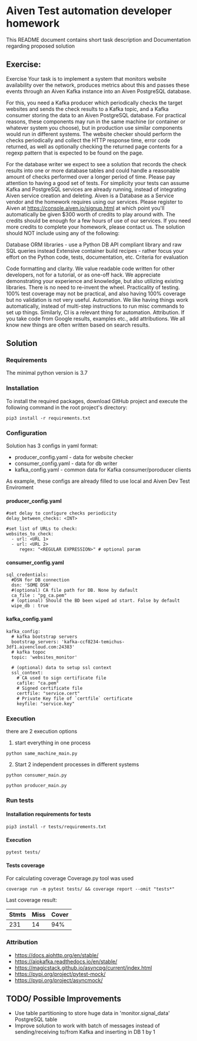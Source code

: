 # Aiven Test automation developer homework
This README document contains short task description and Documentation regarding proposed solution
## Exercise:
Exercise
Your task is to implement a system that monitors website availability over the network, produces metrics about this and passes these events through an Aiven Kafka instance into an Aiven PostgreSQL database.

For this, you need a Kafka producer which periodically checks the target websites and sends the check results to a Kafka topic, and a Kafka consumer storing the data to an Aiven PostgreSQL database. For practical reasons, these components may run in the same machine (or container or whatever system you choose), but in production use similar components would run in different systems.
The website checker should perform the checks periodically and collect the HTTP response time, error code returned, as well as optionally checking the returned page contents for a regexp pattern that is expected to be found on the page.

For the database writer we expect to see a solution that records the check results into one or more database tables and could handle a reasonable amount of checks performed over a longer period of time.
Please pay attention to  having a good set of tests. For simplicity your tests can assume Kafka and PostgreSQL services are already running, instead of integrating Aiven service creation and deleting.
Aiven is a Database as a Service vendor and the homework requires using our services. Please register to Aiven at https://console.aiven.io/signup.html at which point you'll automatically be given $300 worth of credits to play around with. The credits should be enough for a few hours of use of our services. If you need more credits to complete your homework, please contact us.
The solution should NOT include using any of the following:

Database ORM libraries - use a Python DB API compliant library and raw SQL queries instead
Extensive container build recipes - rather focus your effort on the Python code, tests, documentation, etc.
Criteria for evaluation

Code formatting and clarity. We value readable code written for other developers, not for a tutorial, or as one-off hack.
We appreciate demonstrating your experience and knowledge, but also utilizing existing libraries. There is no need to re-invent the wheel.
Practicality of testing. 100% test coverage may not be practical, and also having 100% coverage but no validation is not very useful.
Automation. We like having things work automatically, instead of multi-step instructions to run misc commands to set up things. Similarly, CI is a relevant thing for automation.
Attribution. If you take code from Google results, examples etc., add attributions. We all know new things are often written based on search results.
## Solution
### Requirements
The minimal python version is 3.7

### Installation
To install the required packages, download GitHub project and execute the following command in the root project's directory:
```
pip3 install -r requirements.txt
```
### Configuration
Solution has 3 configs in yaml format:

* producer_config.yaml - data for website checker
* consumer_config.yaml - data for db writer
* kafka_config.yaml - common data for Kafka consumer/poroducer clients

As example, these configs are already filled to use local and Aiven Dev Test Enviroment

#### producer_config.yaml

```
#set delay to configure checks periodicity
delay_between_checks: <INT>

#set list of URLs to check:
websites_to_check:
  - url: <URL 1>
  - url: <URL 2>
     regex: "<REGULAR EXPRESSION>" # optional param
```

#### consumer_config.yaml

```
sql_credentials:
  #DSN for DB connection
  dsn: 'SOME DSN'
  #(optional) CA file path for DB. None by dafault
  ca_file : "pg_ca.pem"
  # (optional) Should the BD been wiped ad start. False by default
  wipe_db : true
 ```

#### kafka_config.yaml

```
kafka_config:
  # kafka bootstrap servers
  bootstrap_servers: 'kafka-ccf8234-temichus-3df1.aivencloud.com:24383'
  # kafka topoc
  topic: 'websites_monitor'

  # (optional) data to setup ssl context
  ssl_context:
    # CA used to sign certificate file
    cafile: "ca.pem"
    # Signed certificate file
    certfile: "service.cert"
    # Private Key file of `certfile` certificate
    keyfile: "service.key"
 ```


### Execution
there are 2 execution options

1. start everything in one process
```
python same_machine_main.py
```
2. Start 2 independent processes in different systems
```
python consumer_main.py
```

```
python producer_main.py
```

### Run tests
#### Installation requirements for tests
```
pip3 install -r tests/requirements.txt
```
#### Execution
```
pytest tests/
```
#### Tests coverage
For calculating coverage Coverage.py tool was used
```
coverage run -m pytest tests/ && coverage report --omit "tests*"
```
Last coverage result:

|Stmts|Miss|Cover|
|---  |--- |---  |
|231  |14  |94%  |
### Attribution
* https://docs.aiohttp.org/en/stable/
* https://aiokafka.readthedocs.io/en/stable/
* https://magicstack.github.io/asyncpg/current/index.html
* https://pypi.org/project/pytest-mock/
* https://pypi.org/project/asyncmock/
## TODO/ Possible Improvements
* Use table partitioning to store huge data in 'monitor.signal_data' PostgreSQL table
* Improve solution to work with batch of messages instead of sending/receiving to/from Kafka and inserting in DB 1 by 1